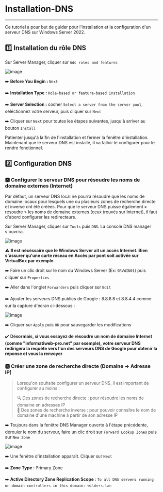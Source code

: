 # Installation-DNS  
----  
Ce tutoriel a pour but de guider pour l'installation et la configuration d'un serveur DNS sur Windows Server 2022.  
  
## :one: Installation du rôle DNS  
  
Sur Server Manager, cliquer sur `Add roles and features`  
  
![image](https://github.com/user-attachments/assets/e7ff3bf0-c77e-4678-b3be-1097f0b20c44)  
  
➡️ **Before You Begin :** `Next`  
  
➡️ **Installation Type :** `Role-based or feature-based installation`  
  
➡️ **Server Selection :** cocher `Select a server from the server pool`, séléctionnez votre serveur, puis cliquer sur `Next`  
  
➡️ Cliquer sur `Next` pour toutes les étapes suivantes, jusqu'à arriver au bouton `Install`  
  
Patienter jusqu'à la fin de l'installation et fermer la fenêtre d'installation. Maintenant que le serveur DNS est installé, il va falloir le configurer pour le rendre fonctionnel.  
  
## 2️⃣ Configuration DNS  
  
  
### 🅰️ Configurer le serveur DNS pour résoudre les noms de domaine externes (Internet)  
  
Par défaut, un serveur DNS local ne pourra résoudre que les noms de domaine locaux pour lesquels une ou plusieurs zones de recherche directe et inverse ont été créées.
Pour que le serveur DNS puisse également « résoudre » les noms de domaine externes (ceux trouvés sur Internet), il faut d'abord configurer les redirecteurs.  
   
Sur Server Manager, cliquer sur `Tools` puis `DNS`. La console DNS manager s'ouvrira.  
  
![image](https://github.com/user-attachments/assets/d213ed08-cfb6-461d-b98f-013df7000f99)   
  
⚠️ **Il est nécéssaire que le Windows Server ait un accès Internet. Bien s'assurer qu'une carte réseau en Accès par pont soit activée sur VirtualBox par exemple.**  
  
➡️ Faire un clic droit sur le nom du Windows Server (Ex: `SRVWIN01`) puis cliquer sur `Properties`  
  
➡️ Aller dans l'onglet `Forwarders` puis cliquer sur `Edit`  
  
➡️ Ajouter les serveurs DNS publics de Google : 8.8.8.8 et 8.8.4.4 comme sur la capture d'écran ci-dessous :
  
![image](https://github.com/user-attachments/assets/ae66116a-28a3-4425-8a4c-3b4c5bbeed68)  
  
➡️ Cliquer sur `Apply` puis `OK` pour sauvegarder les modifications  
  
✔️ **Désormais, si vous essayez de résoudre un nom de domaine Internet (comme "informatiweb-pro.net" par exemple), votre serveur DNS redirigera la requête vers l'un des serveurs DNS de Google pour obtenir la réponse et vous la renvoyer**  
  
### 🅱️ Créer une zone de recherche directe (Domaine -> Adresse IP)  
  
>Lorsqu'on souhaite configurer un serveur DNS, il est important de configurer au moins :  
>  
>🔍 Des zones de recherche directe : pour résoudre les noms de domaine en adresses IP  
>🔎 Des zones de recherche inverse : pour pouvoir connaître le nom de domaine d'une machine à partir de son adresse IP  
  
➡️ Toujours dans la fenêtre DNS Manager ouverte à l'étape précédente, dérouler le nom du serveur, faire un clic droit sur `Forward Lookup Zones` puis sur `New Zone`  
  
![image](https://github.com/user-attachments/assets/f4cacc48-494b-40a6-81b4-735d636698c5)  
  
➡️ Une fenêtre d'installation apparaît. Cliquer sur `Next`  
  
➡️ **Zone Type** : Primary Zone    
  
➡️ **Active Directory Zone Replication Scope** : `To all DNS servers running on domain controllers in this domain: wilders.lan`




